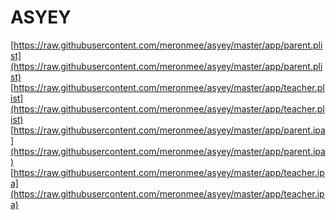ASYEY
===========

[https://raw.githubusercontent.com/meronmee/asyey/master/app/parent.plist](https://raw.githubusercontent.com/meronmee/asyey/master/app/parent.plist)
[https://raw.githubusercontent.com/meronmee/asyey/master/app/teacher.plist](https://raw.githubusercontent.com/meronmee/asyey/master/app/teacher.plist)
[https://raw.githubusercontent.com/meronmee/asyey/master/app/parent.ipa](https://raw.githubusercontent.com/meronmee/asyey/master/app/parent.ipa)
[https://raw.githubusercontent.com/meronmee/asyey/master/app/teacher.ipa](https://raw.githubusercontent.com/meronmee/asyey/master/app/teacher.ipa)
